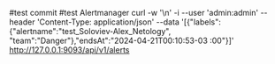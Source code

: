 #test commit
#test Alertmanager
curl -w '\n' -i --user 'admin:admin'   --header 'Content-Type: application/json'   --data '[{"labels":{"alertname":"test_Soloviev-Alex_Netology", "team":"Danger"},"endsAt":"2024-04-21T00:10:53-03
:00"}]'   http://127.0.0.1:9093/api/v1/alerts
